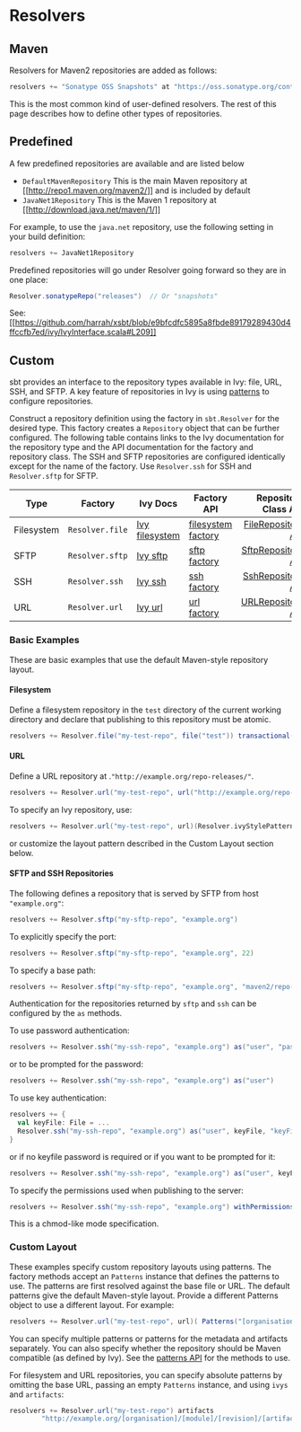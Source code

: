 [patterns]: http://ant.apache.org/ivy/history/latest-milestone/concept.html#patterns
[Patterns API]: http://harrah.github.com/xsbt/latest/api/sbt/Patterns$.html
[Ivy filesystem]: http://ant.apache.org/ivy/history/latest-milestone/resolver/filesystem.html (Ivy)
[filesystem factory]: http://harrah.github.com/xsbt/latest/api/sbt/Resolver$$file$.html
[FileRepository API]: http://harrah.github.com/xsbt/latest/api/sbt/FileRepository.html
[Ivy sftp]: http://ant.apache.org/ivy/history/latest-milestone/resolver/sftp.html
[sftp factory]: http://harrah.github.com/xsbt/latest/api/sbt/Resolver$$Define.html
[SftpRepository API]: http://harrah.github.com/xsbt/latest/api/sbt/SftpRepository.html
[Ivy ssh]: http://ant.apache.org/ivy/history/latest-milestone/resolver/ssh.html
[ssh factory]: http://harrah.github.com/xsbt/latest/api/sbt/Resolver$$Define.html
[SshRepository API]: http://harrah.github.com/xsbt/latest/api/sbt/SshRepository.html
[Ivy url]: http://ant.apache.org/ivy/history/latest-milestone/resolver/url.html
[url factory]: http://harrah.github.com/xsbt/latest/api/sbt/Resolver$$url$.html
[URLRepository API]: http://harrah.github.com/xsbt/latest/api/sbt/URLRepository.html

# Resolvers

## Maven

Resolvers for Maven2 repositories are added as follows:

```scala
resolvers += "Sonatype OSS Snapshots" at "https://oss.sonatype.org/content/repositories/snapshots"
```
This is the most common kind of user-defined resolvers. The rest of this page describes how to define other types of repositories. 

## Predefined

A few predefined repositories are available and are listed below

* `DefaultMavenRepository`
 This is the main Maven repository at [[http://repo1.maven.org/maven2/]] and is included by default
* `JavaNet1Repository`
 This is the Maven 1 repository at [[http://download.java.net/maven/1/]]

For example, to use the `java.net` repository, use the following setting in your build definition:

```scala
resolvers += JavaNet1Repository
```

Predefined repositories will go under Resolver going forward so they are in one place:

```scala
Resolver.sonatypeRepo("releases")  // Or "snapshots"
```

See: [[https://github.com/harrah/xsbt/blob/e9bfcdfc5895a8fbde89179289430d4ffccfb7ed/ivy/IvyInterface.scala#L209]]

## Custom

sbt provides an interface to the repository types available in Ivy: file, URL, SSH, and SFTP.  A key feature of repositories in Ivy is using [patterns] to configure repositories.

Construct a repository definition using the factory in `sbt.Resolver` for the desired type.  This factory creates a `Repository` object that can be further configured.  The following table contains links to the Ivy documentation for the repository type and the API documentation for the factory and repository class.  The SSH and SFTP repositories are configured identically except for the name of the factory.  Use `Resolver.ssh` for SSH and `Resolver.sftp` for SFTP.

Type | Factory | Ivy Docs | Factory API | Repository Class API
-----|---------|----------|-------------|---------------------:
Filesystem | `Resolver.file` | [Ivy filesystem] | [filesystem factory] | [FileRepository API]</td>
SFTP | `Resolver.sftp` | [Ivy sftp] | [sftp factory] | [SftpRepository API]</td>
SSH | `Resolver.ssh` | [Ivy ssh] | [ssh factory] | [SshRepository API]</td>
URL | `Resolver.url` | [Ivy url] | [url factory] | [URLRepository API]</td>

### Basic Examples

These are basic examples that use the default Maven-style repository layout.

#### Filesystem

Define a filesystem repository in the `test` directory  of the current working directory and declare that publishing to this repository must be atomic.

```scala
resolvers += Resolver.file("my-test-repo", file("test")) transactional()
```

#### URL

Define a URL repository at .`"http://example.org/repo-releases/"`.

```scala
resolvers += Resolver.url("my-test-repo", url("http://example.org/repo-releases/"))
```

To specify an Ivy repository, use:

```scala
resolvers += Resolver.url("my-test-repo", url)(Resolver.ivyStylePatterns)
```

or customize the layout pattern described in the Custom Layout section below.

#### SFTP and SSH Repositories

The following defines a repository that is served by SFTP from host `"example.org"`:

```scala
resolvers += Resolver.sftp("my-sftp-repo", "example.org")
```

To explicitly specify the port:

```scala
resolvers += Resolver.sftp("my-sftp-repo", "example.org", 22)
```

To specify a base path:

```scala
resolvers += Resolver.sftp("my-sftp-repo", "example.org", "maven2/repo-releases/")
```

Authentication for the repositories returned by `sftp` and `ssh` can be configured by the `as` methods.

To use password authentication:

```scala
resolvers += Resolver.ssh("my-ssh-repo", "example.org") as("user", "password")
```

or to be prompted for the password:

```scala
resolvers += Resolver.ssh("my-ssh-repo", "example.org") as("user")
```

To use key authentication:

```scala
resolvers += {
  val keyFile: File = ...
  Resolver.ssh("my-ssh-repo", "example.org") as("user", keyFile, "keyFilePassword")
}
```

or if no keyfile password is required or if you want to be prompted for it:

```scala
resolvers += Resolver.ssh("my-ssh-repo", "example.org") as("user", keyFile)
```

To specify the permissions used when publishing to the server:

```scala
resolvers += Resolver.ssh("my-ssh-repo", "example.org") withPermissions("0644")
```

This is a chmod-like mode specification.

### Custom Layout

These examples specify custom repository layouts using patterns.  The factory methods accept an `Patterns` instance that defines the patterns to use.  The patterns are first resolved against the base file or URL.  The default patterns give the default Maven-style layout.  Provide a different Patterns object to use a different layout.  For example:

```scala
resolvers += Resolver.url("my-test-repo", url)( Patterns("[organisation]/[module]/[revision]/[artifact].[ext]") )
```

You can specify multiple patterns or patterns for the metadata and artifacts separately.  You can also specify whether the repository should be Maven compatible (as defined by Ivy).  See the [patterns API] for the methods to use.

For filesystem and URL repositories, you can specify absolute patterns by omitting the base URL, passing an empty `Patterns` instance, and using `ivys` and `artifacts`:

```scala
resolvers += Resolver.url("my-test-repo") artifacts
        "http://example.org/[organisation]/[module]/[revision]/[artifact].[ext]"
```
